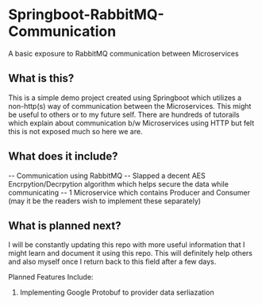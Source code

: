 # Springboot-RabbitMQ-Communication
A basic exposure to RabbitMQ communication between Microservices

## What is this?
This is a simple demo project created using Springboot which utilizes a non-http(s) way of communication between the Microservices. This might be useful to others or to my future self. There are hundreds of tutorails which explain about communication b/w Microservices using HTTP but felt this is not exposed much so here we are.

## What does it include?
-- Communication using RabbitMQ
-- Slapped a decent AES Encrpytion/Decrpytion algorithm which helps secure the data while communicating
-- 1 Microservice which contains Producer and Consumer (may it be the readers wish to implement these separately) 

## What is planned next?
I will be constantly updating this repo with more useful information that I might learn and document it using this repo. This will definitely help others and also myself once I return back to this field after a few days.

Planned Features Include:
1) Implementing Google Protobuf to provider data serliazation

